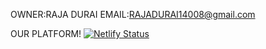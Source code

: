 OWNER:RAJA DURAI
EMAIL:RAJADURAI14008@gmail.com

OUR PLATFORM!
[![Netlify Status](https://api.netlify.com/api/v1/badges/c4755fd7-c55c-4341-868b-6c12b0e375a0/deploy-status)](https://app.netlify.com/sites/rivax-home/deploys)
